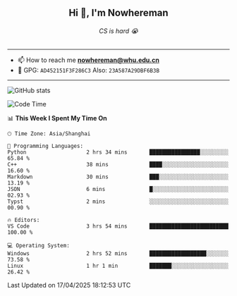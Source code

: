<h2 align="center">Hi 👋, I'm Nowhereman</h2>
<h6 align="center">CS is hard 😭</h6>

---
- 📫 How to reach me **nowhereman@whu.edu.cn**
- 🔑 GPG: `AD452151F3F286C3`  Also: `23A587A29DBF6B3B`

---
![GitHub stats](https://github-readme-stats.vercel.app/api?username=nowherechan&theme=transparent&rank_icon=github&include_all_commits=true&count_private=true)

<!--START_SECTION:waka-->
![Code Time](http://img.shields.io/badge/Code%20Time-804%20hrs%2054%20mins-blue)

📊 **This Week I Spent My Time On** 

```text
🕑︎ Time Zone: Asia/Shanghai

💬 Programming Languages: 
Python                   2 hrs 34 mins       ████████████████░░░░░░░░░   65.84 % 
C++                      38 mins             ████░░░░░░░░░░░░░░░░░░░░░   16.60 % 
Markdown                 30 mins             ███░░░░░░░░░░░░░░░░░░░░░░   13.19 % 
JSON                     6 mins              █░░░░░░░░░░░░░░░░░░░░░░░░   02.93 % 
Typst                    2 mins              ░░░░░░░░░░░░░░░░░░░░░░░░░   00.90 % 

🔥 Editors: 
VS Code                  3 hrs 54 mins       █████████████████████████   100.00 % 

💻 Operating System: 
Windows                  2 hrs 52 mins       ██████████████████░░░░░░░   73.58 % 
Linux                    1 hr 1 min          ███████░░░░░░░░░░░░░░░░░░   26.42 % 
```


 Last Updated on 17/04/2025 18:12:53 UTC
<!--END_SECTION:waka-->
